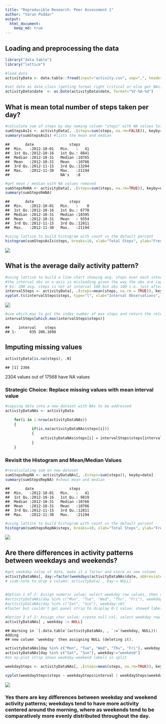 ```yaml
---
title: "Reproducible Research: Peer Assessment 1"
author: "Varun Poddar"
output: 
  html_document:
    keep_md: true
---
```



## Loading and preprocessing the data

```r
library("data.table")
library("lattice")

#load data
activityData <- data.table::fread(input="activity.csv", sep=",", header=TRUE, stringsAsFactors=FALSE, na.strings="NA")

#set date as date class (getting format right critical or else get NAs)
activityData$date  <- as.Date(activityData$date, format="%Y-%m-%d")
```


## What is mean total number of steps taken per day?

```r
#calculate sum of steps by day naming column "steps" with NA values left NA
sumStepsAsIs <- activityData[, .(steps=sum(steps, na.rm=FALSE)), keyby=date]
summary(sumStepsAsIs) #lists the mean and median
```

```
##       date                steps      
##  Min.   :2012-10-01   Min.   :   41  
##  1st Qu.:2012-10-16   1st Qu.: 8841  
##  Median :2012-10-31   Median :10765  
##  Mean   :2012-10-31   Mean   :10766  
##  3rd Qu.:2012-11-15   3rd Qu.:13294  
##  Max.   :2012-11-30   Max.   :21194  
##                       NA's   :8
```

```r
#get mean / median with NA values removed 
sumStepsRmNA <- activityData[, .(steps=sum(steps, na.rm=TRUE)), keyby=date]
summary(sumStepsRmNA) 
```

```
##       date                steps      
##  Min.   :2012-10-01   Min.   :    0  
##  1st Qu.:2012-10-16   1st Qu.: 6778  
##  Median :2012-10-31   Median :10395  
##  Mean   :2012-10-31   Mean   : 9354  
##  3rd Qu.:2012-11-15   3rd Qu.:12811  
##  Max.   :2012-11-30   Max.   :21194
```

```r
#using lattice to build histogram with count vs the default percent
histogram(sumStepsAsIs$steps, breaks=10, xlab="Total Steps", ylab="Frequency", type="count", main="Distribution of Steps")
```

![](PA1_template_files/figure-html/unnamed-chunk-2-1.png)<!-- -->


## What is the average daily activity pattern?

```r
#using lattice to build a line chart showing avg. steps over each interval obs. 
#the interval obs on x-axis is misleading given the way the obs are captured. 
# Ex: 200 avg. steps is not at interval 100 but obs 100 i.e. just after 8AM  
intervalSteps <- activityData[, .(steps=mean(steps, na.rm = TRUE)), keyby=interval]
xyplot.ts(intervalSteps$steps, type="l", xlab="Interval Observations", ylab="Avg. Steps", main="Avg. Steps Across Intervals")
```

![](PA1_template_files/figure-html/unnamed-chunk-3-1.png)<!-- -->

```r
#use which.max to get the index number of max steps and return the relevant row details 
intervalSteps[which.max(intervalSteps$steps)]
```

```
##    interval    steps
## 1:      835 206.1698
```


## Imputing missing values

```r
activityData[is.na(steps), .N]
```

```
## [1] 2304
```
2304 values out of 17568 have NA values

### Strategic Choice: Replace missing values with mean interval value 

```r
#copying data into a new dataset with NAs to be addressed
activityDataNAs <- activityData

    for(i in 1:nrow(activityDataNAs))
    {
            if(is.na(activityDataNAs$steps[i]))
            {
                activityDataNAs$steps[i] = intervalSteps$steps[intervalSteps$interval == activityDataNAs$interval[i]]
            }
    }
```

### Revisit the Histogram and Mean/Median Values

```r
#recalculating sum on new dataset
sumStepsRepNA <- activityDataNAs[, .(steps=sum(steps)), keyby=date]
summary(sumStepsRepNA) #shows mean and median
```

```
##       date                steps      
##  Min.   :2012-10-01   Min.   :   41  
##  1st Qu.:2012-10-16   1st Qu.: 9819  
##  Median :2012-10-31   Median :10766  
##  Mean   :2012-10-31   Mean   :10766  
##  3rd Qu.:2012-11-15   3rd Qu.:12811  
##  Max.   :2012-11-30   Max.   :21194
```

```r
#using lattice to build histogram with count vs the default percent
histogram(sumStepsRepNA$steps, breaks=10, xlab="Total Steps", ylab="Frequency", type="count", main="Distribution of Steps")
```

![](PA1_template_files/figure-html/unnamed-chunk-6-1.png)<!-- -->

## Are there differences in activity patterns between weekdays and weekends?

```r
#get weekday value of date, make it a factor and store as new column
activityDataNAs[, day:=factor(weekdays(activityDataNAs$date, abbreviate = TRUE))]
# side-note to drop a column: activityData[ , Day:= NULL]


#Option 1 of 2: Assign numeric value; select weekday row values, then set new col=1 or 0
#activityDataNAs[day %in% c("Mon", "Tue", "Wed", "Thu", "Fri"), weekday:=1]
#activityDataNAs[day %in% c("Sat", "Sun"), weekday:=0]
#faster but couldn't get panel strip to display 0-1 value; showed label

#Option 2 of 2: Assign char value; create null col, select weekday row values, then set new col
activityDataNAs[ , weekday := NULL]
```

```
## Warning in `[.data.table`(activityDataNAs, , `:=`(weekday, NULL)): Adding
## new column 'weekday' then assigning NULL (deleting it).
```

```r
activityDataNAs[day %in% c("Mon", "Tue", "Wed", "Thu", "Fri"), weekday:="weekday"]
activityDataNAs[day %in% c("Sat", "Sun"), weekday:="weekend"]
#on xy-plot strip shows weekday-weekend labels in split

weekdaySteps <- activityDataNAs[, .(steps=mean(steps, na.rm=TRUE)), keyby=.(weekday, interval)]

xyplot(weekdaySteps$steps ~ weekdaySteps$interval | weekdaySteps$weekday, type="l", xlab="Interval Obs", ylab="Avg. Steps", main="Avg. Steps Weekday vs. Weekend", layout=c(1,2))
```

![](PA1_template_files/figure-html/unnamed-chunk-7-1.png)<!-- -->

### Yes there are key differences between weekday and weekend activity patterns; weekdays tend to have more activity centered around the morning, where as weekends tend to be comparatively more evenly distributed throughout the day. 

